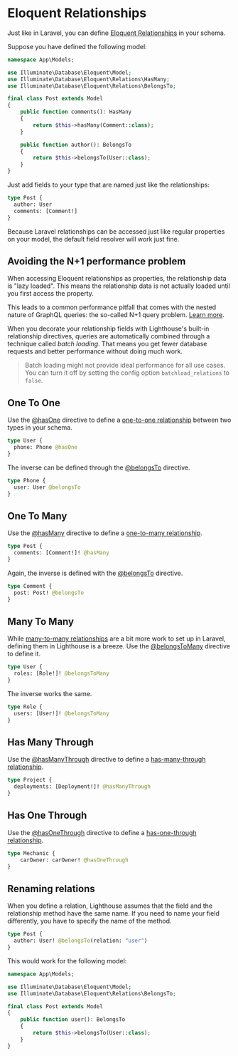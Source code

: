 # Eloquent Relationships

Just like in Laravel, you can define [Eloquent Relationships](https://laravel.com/docs/eloquent-relationships) in your schema.

Suppose you have defined the following model:

```php
namespace App\Models;

use Illuminate\Database\Eloquent\Model;
use Illuminate\Database\Eloquent\Relations\HasMany;
use Illuminate\Database\Eloquent\Relations\BelongsTo;

final class Post extends Model
{
    public function comments(): HasMany
    {
        return $this->hasMany(Comment::class);
    }

    public function author(): BelongsTo
    {
        return $this->belongsTo(User::class);
    }
}
```

Just add fields to your type that are named just like the relationships:

```graphql
type Post {
  author: User
  comments: [Comment!]
}
```

Because Laravel relationships can be accessed just like regular properties on your model,
the default field resolver will work just fine.

## Avoiding the N+1 performance problem

When accessing Eloquent relationships as properties, the relationship data is "lazy loaded".
This means the relationship data is not actually loaded until you first access the property.

This leads to a common performance pitfall that comes with the nested nature of GraphQL queries:
the so-called N+1 query problem. [Learn more](../performance/n-plus-one.md).

When you decorate your relationship fields with Lighthouse's built-in relationship
directives, queries are automatically combined through a technique called _batch loading_.
That means you get fewer database requests and better performance without doing much work.

> Batch loading might not provide ideal performance for all use cases. You can turn
> it off by setting the config option `batchload_relations` to `false`.

## One To One

Use the [@hasOne](../api-reference/directives.md#hasone) directive to define a [one-to-one relationship](https://laravel.com/docs/eloquent-relationships#one-to-one)
between two types in your schema.

```graphql
type User {
  phone: Phone @hasOne
}
```

The inverse can be defined through the [@belongsTo](../api-reference/directives.md#belongsto) directive.

```graphql
type Phone {
  user: User @belongsTo
}
```

## One To Many

Use the [@hasMany](../api-reference/directives.md#hasmany) directive to define a [one-to-many relationship](https://laravel.com/docs/eloquent-relationships#one-to-many).

```graphql
type Post {
  comments: [Comment!]! @hasMany
}
```

Again, the inverse is defined with the [@belongsTo](../api-reference/directives.md#belongsto) directive.

```graphql
type Comment {
  post: Post! @belongsTo
}
```

## Many To Many

While [many-to-many relationships](https://laravel.com/docs/eloquent-relationships#many-to-many)
are a bit more work to set up in Laravel, defining them in Lighthouse is a breeze.
Use the [@belongsToMany](../api-reference/directives.md#belongstomany) directive to define it.

```graphql
type User {
  roles: [Role!]! @belongsToMany
}
```

The inverse works the same.

```graphql
type Role {
  users: [User!]! @belongsToMany
}
```

## Has Many Through

Use the [@hasManyThrough](../api-reference/directives.md#hasmanythrough) directive to define a [has-many-through relationship](https://laravel.com/docs/eloquent-relationships#has-many-through).

```graphql
type Project {
  deployments: [Deployment!]! @hasManyThrough
}
```

## Has One Through

Use the [@hasOneThrough](../api-reference/directives.md#hasonethrough) directive to define a [has-one-through relationship](https://laravel.com/docs/eloquent-relationships#has-one-through).

```graphql
type Mechanic {
    carOwner: carOwner! @hasOneThrough
}
```

## Renaming relations

When you define a relation, Lighthouse assumes that the field and the relationship
method have the same name. If you need to name your field differently, you have to
specify the name of the method.

```graphql
type Post {
  author: User! @belongsTo(relation: "user")
}
```

This would work for the following model:

```php
namespace App\Models;

use Illuminate\Database\Eloquent\Model;
use Illuminate\Database\Eloquent\Relations\BelongsTo;

final class Post extends Model
{
    public function user(): BelongsTo
    {
        return $this->belongsTo(User::class);
    }
}
```
